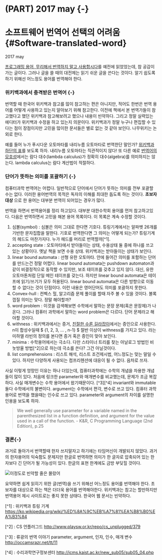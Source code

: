 # (PART) 2017 may {-}
# 소프트웨어 번역어 선택의 어려움 {#Software-translated-word}
2017 may 

[프로그래밍 용어, 무리해서 번역하지 말고 사용합시다](https://harfangk.github.io/2016/07/09/stop-translating-programming-terms-ko.html)를 예전에 읽었었는데, 참 공감이 가는 글이다. 그러나 글을 쓸 때의 대전제는 읽기 쉬운 글을 쓴다는 것이다. 알기 쉽도록 하기 위해선 어느정도 용어를 번역해야 한다. 
 
### 위키백과에서 충격받은 번역어 {-}

번역할 때 한국어 위키백과 참고를 많이 참고하는 편은 아니지만, 적어도 한번은 번역 용어를 어떻게 사용하고 있는지 알아보기 위해 참고한다. 이전에 책에서 본 번역가들이 참고했다고 했던 위키백과 참고해보려고 했으나 내용이 빈약하다. 그리고 정말 실력있는 에디터가 위키백과 수정을 하고 있는지 의문이다. 위키백과가 정말 누구나 편집할 수 있다는 점이 장점이지만 고민을 많이한 문서들은 별로 없는 것 같아 보인다. 나무위키는 논외로 한다.


예를 들어 누가 푸시다운 오토마타를 내리누름 오토마타로 번역한단 말인가? [위키백과 하단의 표](https://ko.wikipedia.org/wiki/%ED%91%B8%EC%8B%9C%EB%8B%A4%EC%9A%B4_%EC%9E%90%EB%8F%99%EA%B8%B0%EA%B3%84)를 보도록 하자. 내리누름 오토마타는 직관적이지 않다! 또 다른 예로 [번역어의 모호성](http://nirvana-wiki.appspot.com/%EB%B2%88%EC%97%AD%EC%96%B4%EC%9D%98%EB%AA%A8%ED%98%B8%EC%84%B1)에서는 람다 대수(lambda calculus)가 정확히 대수(algebra)를 의미하지는 않는다. lambda calculus는 람다 계산법이 적절하다.

### 단어가 뜻하는 의미를 포괄하기 {-}

컴퓨터과학 번역어는 어렵다. 일반적으로 단어에서 단어가 뜻하는 의미를 전부 포괄할 수는 없다. 이러한 용어번역의 목적은 독자의 이해를 최대한 돕도록 하는 것이다. __초보자 대상__ 으로 한 용어는 대부분 번역이 되어있는 경우가 많다. 

번역을 하면서 번역용어를 정리 하고있다. 대부분 대한수학회 용어를 먼저 참고하고있다. 다음은 번역하면서 고민을 해본 용어 목록이다. 이 목록은 계속 수정할 것이다.

1. 심볼(symbol) : 심볼은 의미 그대로 한다면 기호다. 튜링기계에서는 알파벳 26개를 기반한 문자집합을 말한다. 기호로 번역한다면 그 의미는 어떻게 되는가? 튜링기계의 헤드도 마찬가지다. 누가 헤드를 머리로 번역할까[^1].
2. accepting state : 오토마타에서 받아들이는 상태, 수용상태 둘 중에 하나를 쓰고 있는 상황이다. 옛날 책을 보면 수용 상태. 위키백과는 받아들이는 상태가 보인다.
3. linear bound automata : 선형 유한 오토마타. 안에 들어간 의미를 포함하는 단어를 만드는건 정말 어렵다. linear bound automata는 pushdown automaton과 같이 비결정적으로 동작할 수 있지만, 보조 테이프를 갖추고 있지 않다. 대신, 유한 오토마톤처럼 단일 메인 테이프를 갖는다. 하지만 linear bound automata은 테이프에 읽기/쓰기가 모두 허용된다. linear bound automata은 다른 방향으로 이동할 수 없다는 것이 단점이다. 이런 내용은 영어단어도 의미를 포괄하지 못한다.
4. Convex-hull : 컨벡스 헐, 알고리즘 문제 풀이를 할때 자주 볼 수 있을 것이다. 볼록껍질 의미는 맞다. 정말 해야할까?
5. word problem : 이것을 검색해보면 수학에서 말하는 문장 문제(혹은 문장제)가 나온다. 그러나 컴퓨터 과학에서 말하는 word problem은 다르다. 단어 문제라고 해야할 것이다.
6. withness : 위키백과에서는 증거, [친절한 수론 길라잡이](http://www.yes24.com/24/Goods/17242644?Acode=101)에서는 증인으로 사용한다. n이 합성수일때 $ {1, 2, 3, … , n-1} $ 절반 이상이 withness를 가지고 있다. 라는 미하엘 라빈의 정의를 본다면 증거 혹은 증인이 맞아 보인다.
7. minima : 수학용어에서는 극소다. 다만 스타이너 트리를 찾는 아날로그 방법인 비눗방울 방법[^2]으로 하는데 극소를 쓴다? 그건 아닐것이다.
8. list comprehensions : 리스트 해석, 리스트 조건제시법, 어느정도는 맞는 말일 수 있다. 하지만 다양하게 사용되는 컴프리헨션에 대응이 될 수 없다. 음차로 쓰자.

사실 이렇게 엉망인 이유는 하나 더있는데, 컴퓨터과학에는 수학의 개념을 차용한 개념들이 많이 있다. 처음에 링크한 parameter와 매개변수를 비교했는데, 문제가 조금 복잡하다. 사실 매개변수는 수학 용어에서 왔기때문이다. [^3][^4] invariant와 immutable 둘다 수학에서의 불변이다. argument는 수학에서 편각, 변수로 쓰고 있다. 컴퓨터 과학용어로 번역을 했을때는 인수로 쓰고 있다. parameter와 argument의 차이를 설명한 인용을 보도록 하자.

> We well generally use parameter for a variable named in the parenthesized list in a function definition, and argument for the value used in a call of the function. - K&R, C Programming Language (2nd Edition), p.25

### 결론{-}

과거로 돌아가서 번역할때 한자 쓰지말자고 하기에는 타임머신이 개발되지 않았다. 과거의 한자용어의 익숙함도 문제지만 한글로 번역하면 의미가 한 글자로 압축되어 있는 한자보다 긴 단어가 될 가능성이 있다. 한글의 표현 한계에도 금방 부딪힐 것이다.

![이정도로 빈약할 줄은 몰랐어](http://i.imgur.com/pPdPdaC.png)

요약하면 쉽게 읽히기 위한 글(번역)을 쓰기 위해선 어느정도 용어를 번역해야 한다. 초보자를 대상으로 하는 책은 더더욱 용어를 번역해야한다. 위키백과는 참고는 할만하지만 번역용어 제시 사이트로는 좋지 못한 상태다. 한국어 웹 문서는 빈약하다.

[^1] : 위키백과 튜링 기계 https://ko.wikipedia.org/wiki/%ED%8A%9C%EB%A7%81%EA%B8%B0%EA%B3%84 

[^2] : CS 언플러그드 http://www.playsw.or.kr/repo/cs_unplugged/379 

[^3] : 류광의 번역 이야기 parameter, argument, 인자, 인수, 매개 변수 http://occamsrazr.net/tt/11

[^4] : 수리과학연구정보센터 http://icms.kaist.ac.kr/new_sub05/sub05_04.php
